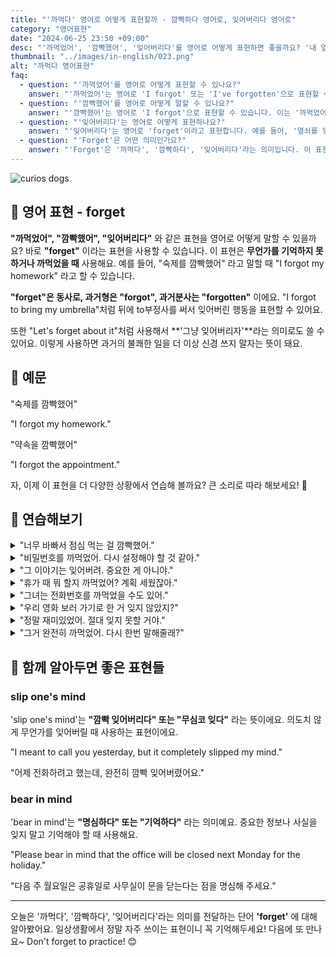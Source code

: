 ```yaml
---
title: "'까먹다' 영어로 어떻게 표현할까 - 깜빡하다 영어로, 잊어버리다 영어로"
category: "영어표현"
date: "2024-06-25 23:50 +09:00"
desc: "'까먹었어', '깜빡했어', '잊어버리다'를 영어로 어떻게 표현하면 좋을까요? '내 열쇠를 깜빡했어', '내 핸드폰을 잊어버렸어' 등을 영어로 표현하는 법을 배워봅시다. 다양한 예문을 통해서 연습하고 본인의 표현으로 만들어 보세요."
thumbnail: "../images/in-english/023.png"
alt: "까먹다 영어표현"
faq:
  - question: "'까먹었어'를 영어로 어떻게 표현할 수 있나요?"
    answer: "'까먹었어'는 영어로 'I forgot' 또는 'I've forgotten'으로 표현할 수 있습니다. 예를 들어, '약속을 까먹었어'는 'I forgot the appointment' 또는 'I've forgotten about the appointment'로 말할 수 있습니다. 'Forget'은 과거형으로 'forgot'을, 과거분사형으로 'forgotten'을 사용합니다."
  - question: "'깜빡했어'를 영어로 어떻게 말할 수 있나요?"
    answer: "'깜빡했어'는 영어로 'I forgot'으로 표현할 수 있습니다. 이는 '까먹었어'와 같은 의미로 사용됩니다. 예를 들어, '숙제를 깜빡했어'는 'I forgot my homework'로 말할 수 있습니다. 상황에 따라 'It slipped my mind'(깜빡 잊었어)라는 표현도 사용할 수 있습니다."
  - question: "'잊어버리다'는 영어로 어떻게 표현하나요?"
    answer: "'잊어버리다'는 영어로 'forget'이라고 표현합니다. 예를 들어, '열쇠를 잊어버렸어'는 'I forgot my keys' 또는 'I've forgotten my keys'로 말할 수 있습니다."
  - question: "'Forget'은 어떤 의미인가요?"
    answer: "'Forget'은 '까먹다', '깜빡하다', '잊어버리다'라는 의미입니다. 이 표현은 무언가를 기억하지 못하거나 기억에서 사라졌을 때 사용합니다. 예를 들어, 'Don't forget to call your mother'(어머니께 전화하는 것을 잊지 마세요)와 같이 사용할 수 있습니다. 'Forget'은 의도적으로 잊는 경우와 실수로 잊는 경우 모두에 사용될 수 있습니다."
---
```


![curios dogs](../images/in-english/023-1.avif)

## 🌟 영어 표현 - forget

**"까먹었어", "깜빡했어", "잊어버리다"** 와 같은 표현을 영어로 어떻게 말할 수 있을까요? 바로 **"forget"** 이라는 표현을 사용할 수 있습니다. 이 표현은 **무언가를 기억하지 못하거나 까먹었을 때** 사용해요. 예를 들어, "숙제를 깜빡했어" 라고 말할 때 "I forgot my homework" 라고 할 수 있습니다.

**"forget"은 동사로, 과거형은 "forgot", 과거분사는 "forgotten"** 이에요. "I forgot to bring my umbrella"처럼 뒤에 to부정사를 써서 잊어버린 행동을 표현할 수 있어요.

또한 "Let's forget about it"처럼 사용해서 **'그냥 잊어버리자'**라는 의미로도 쓸 수 있어요. 이렇게 사용하면 과거의 불쾌한 일을 더 이상 신경 쓰지 말자는 뜻이 돼요.

<script async src="https://pagead2.googlesyndication.com/pagead/js/adsbygoogle.js?client=ca-pub-1465612013356152"
     crossorigin="anonymous"></script>
<!-- engple-horizontal-ad -->

<ins class="adsbygoogle"
     style="display:block"
     data-ad-client="ca-pub-1465612013356152"
     data-ad-slot="2106896038"
     data-ad-format="auto"
     data-full-width-responsive="true"></ins>

<script>
     (adsbygoogle = window.adsbygoogle || []).push({});
</script>

## 📖 예문

"숙제를 깜빡했어"

"I forgot my homework."

"약속을 깜빡했어"

"I forgot the appointment."

자, 이제 이 표현을 더 다양한 상황에서 연습해 볼까요? 큰 소리로 따라 해보세요! 🌟

## 💬 연습해보기

<details>
<summary>"너무 바빠서 점심 먹는 걸 깜빡했어."</summary>
<span>"I was so busy that I forgot to have lunch."</span>
</details>

<details>
<summary>"비밀번호를 까먹었어. 다시 설정해야 할 것 같아."</summary>
<span>"I forgot my password. I think I need to reset it."</span>
</details>

<details>
<summary>"그 이야기는 잊어버려. 중요한 게 아니야."</summary>
<span>"Forget about that story. It's not important."</span>
</details>

<details>
<summary>"휴가 때 뭐 할지 까먹었어? 계획 세웠잖아."</summary>
<span>"Did you forget what we're doing for the vacation? We made plans."</span>
</details>

<details>
<summary>"그녀는 전화번호를 까먹었을 수도 있어."</summary>
<span>"She might have forgotten the phone number."</span>
</details>

<details>
<summary>"우리 영화 보러 가기로 한 거 잊지 않았지?"</summary>
<span>"You didn't forget that we planned to see a movie, right?"</span>
</details>

<details>
<summary>"정말 재미있었어. 절대 잊지 못할 거야."</summary>
<span>"It was so much fun. I will never forget it."</span>
</details>

<details>
<summary>"그거 완전히 까먹었어. 다시 한번 말해줄래?"</summary>
<span>"I completely forgot about that. Can you tell me again?"</span>
</details>

## 🤝 함께 알아두면 좋은 표현들

### slip one's mind

'slip one's mind'는 **"깜빡 잊어버리다" 또는 "무심코 잊다"** 라는 뜻이에요. 의도치 않게 무언가를 잊어버릴 때 사용하는 표현이에요.

"I meant to call you yesterday, but it completely slipped my mind."

"어제 전화하려고 했는데, 완전히 깜빡 잊어버렸어요."

### bear in mind

'bear in mind'는 **"명심하다" 또는 "기억하다"** 라는 의미예요. 중요한 정보나 사실을 잊지 말고 기억해야 할 때 사용해요.

"Please bear in mind that the office will be closed next Monday for the holiday."

"다음 주 월요일은 공휴일로 사무실이 문을 닫는다는 점을 명심해 주세요."

---

오늘은 '까먹다', '깜빡하다', '잊어버리다'라는 의미를 전달하는 단어 **'forget'** 에 대해 알아봤어요. 일상생활에서 정말 자주 쓰이는 표현이니 꼭 기억해두세요! 다음에 또 만나요~ Don't forget to practice! 😊
